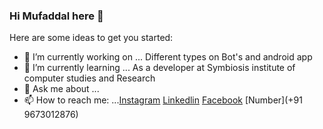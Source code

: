 ### Hi Mufaddal here 👋


Here are some ideas to get you started:

- 🔭 I’m currently working on ... Different types on Bot's and android app
- 🌱 I’m currently learning ... As a developer at Symbiosis institute of computer studies and Research
- 💬 Ask me about ...
- 📫 How to reach me: ...[Instagram](https://www.instagram.com/mufaddalhamid_33/)
[Linkedlin](https://www.linkedin.com/in/mufaddal-hamid-575358193/)  [Facebook](https://www.facebook.com/mufaddal.hamid.7587)
[Number](+91 9673012876)


